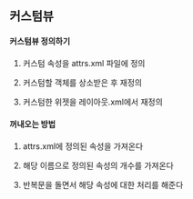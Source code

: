 ## 커스텀뷰

#### 커스텀뷰 정의하기

1. 커스텀 속성을 attrs.xml 파일에 정의

2. 커스텀할 객체를 상소받은 후 재정의

3. 커스텀한 위젯을 레이아웃.xml에서 재정의

#### 꺼내오는 방법

1. attrs.xml에 정의된 속성을 가져온다

2. 해당 이름으로 정의된 속성의 개수를 가져온다

3. 반복문을 돌면서 해당 속성에 대한 처리를 해준다

